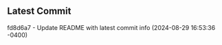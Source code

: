 
## Latest Commit
fd8d6a7 - Update README with latest commit info (2024-08-29 16:53:36 -0400) <Yunxi-Zhou>
